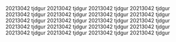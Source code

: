 20213042 tjdgur
20213042 tjdgur
20213042 tjdgur
20213042 tjdgur
20213042 tjdgur
20213042 tjdgur
20213042 tjdgur
20213042 tjdgur
20213042 tjdgur
20213042 tjdgur
20213042 tjdgur
20213042 tjdgur
20213042 tjdgur
20213042 tjdgur
20213042 tjdgur
20213042 tjdgur
20213042 tjdgur
20213042 tjdgur
20213042 tjdgur
20213042 tjdgur

